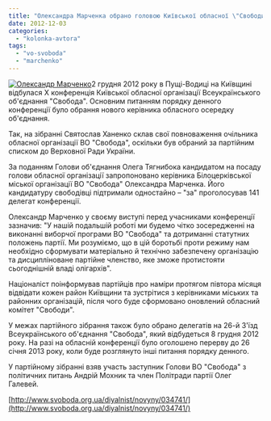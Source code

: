 ```yaml
---
title: "Олександра Марченка обрано головою Київської обласної \"Свободи\""
date: 2012-12-03
categories: 
  - "kolonka-avtora"
tags: 
  - "vo-svoboda"
  - "marchenko"
---
```


[![](https://mpz.brovary.org/wp-content/uploads/2012/12/240x180n_photo_1a5a8a7c47172519154e1e794e5d41dd.jpg "Олександр Марченко")](https://mpz.brovary.org/wp-content/uploads/2012/12/240x180n_photo_1a5a8a7c47172519154e1e794e5d41dd.jpg)2 грудня 2012 року в Пущі-Водиці на Київщині відбулася Х конференція Київської обласної організації Всеукраїнського об'єднання "Свобода". Основним питанням порядку денного конференції було обрання нового керівника обласного осередку об'єднання.

Так, на зібранні Святослав Ханенко склав свої повноваження очільника обласної організації ВО "Свобода", оскільки був обраний за партійним списком до Верховної Ради України.

За поданням Голови об'єднання Олега Тягнибока кандидатом на посаду голови обласної організації запропоновано керівника Білоцерківської міської організації ВО "Свобода" Олександра Марченка. Його кандидатуру свободівці підтримали одностайно – "за" проголосував 141 делегат конференції.

Олександр Марченко у своєму виступі перед учасниками конференції зазначив: "У нашій подальшій роботі ми будемо чітко зосередженні на виконанні виборчої програми ВО "Свобода" та дотриманні статутних положень партії. Ми розуміємо, що в цій боротьбі проти режиму нам необхідно сформувати матеріально й технічно забезпечену організацію та дисципліноване партійне членство, яке зможе протистояти сьогоднішній владі олігархів".

Націоналіст поінформував партійців про наміри протягом півтора місяця відвідати кожен район Київщини та зустрітися з керівниками міських та районних організацій, після чого буде сформовано оновлений обласний комітет "Свободи".

У межах партійного зібрання також було обрано делегатів на 26-й З'їзд Всеукраїнського об'єднання "Свобода", який відбудеться 8 грудня 2012 року. На разі на обласній конференції було оголошено перерву до 26 січня 2013 року, коли буде розглянуто інші питання порядку денного.

У партійному зібранні взяв участь заступник Голови ВО "Свобода" з політичних питань Андрій Мохник та член Політради партії Олег Галевей.

[http://www.svoboda.org.ua/diyalnist/novyny/034741/](http://www.svoboda.org.ua/diyalnist/novyny/034741/)
